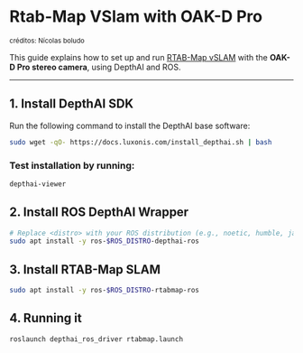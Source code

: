 # Rtab-Map VSlam with OAK-D Pro  

<sub>créditos: Nícolas boludo</sub>  

This guide explains how to set up and run [RTAB-Map vSLAM](http://introlab.github.io/rtabmap/) with the **OAK-D Pro stereo camera**, using DepthAI and ROS.  

---

## 1. Install DepthAI SDK  

Run the following command to install the DepthAI base software:  

```bash
sudo wget -qO- https://docs.luxonis.com/install_depthai.sh | bash
```

### Test installation by running:

```bash
depthai-viewer
```

## 2. Install ROS DepthAI  Wrapper

```bash
# Replace <distro> with your ROS distribution (e.g., noetic, humble, jazzy) ROS_DISTRO=humble echo "Installing depthai-ros for ROS $ROS_DISTRO..." 
sudo apt install -y ros-$ROS_DISTRO-depthai-ros
```

## 3. Install RTAB-Map SLAM
```bash
sudo apt install -y ros-$ROS_DISTRO-rtabmap-ros
```

## 4. Running it 
```bash
roslaunch depthai_ros_driver rtabmap.launch
```